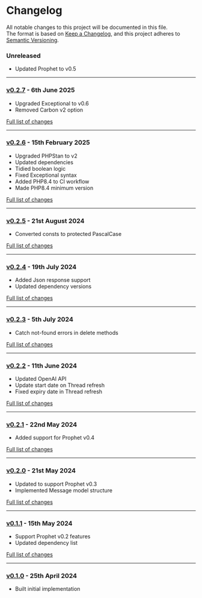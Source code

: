 # Changelog

All notable changes to this project will be documented in this file.<br>
The format is based on [Keep a Changelog](https://keepachangelog.com/en/1.0.0/),
and this project adheres to [Semantic Versioning](https://semver.org/spec/v2.0.0.html).

### Unreleased
- Updated Prophet to v0.5

---

### [v0.2.7](https://github.com/decodelabs/prophet-openai/commits/v0.2.7) - 6th June 2025

- Upgraded Exceptional to v0.6
- Removed Carbon v2 option

[Full list of changes](https://github.com/decodelabs/prophet-openai/compare/v0.2.6...v0.2.7)

---

### [v0.2.6](https://github.com/decodelabs/prophet-openai/commits/v0.2.6) - 15th February 2025

- Upgraded PHPStan to v2
- Updated dependencies
- Tidied boolean logic
- Fixed Exceptional syntax
- Added PHP8.4 to CI workflow
- Made PHP8.4 minimum version

[Full list of changes](https://github.com/decodelabs/prophet-openai/compare/v0.2.5...v0.2.6)

---

### [v0.2.5](https://github.com/decodelabs/prophet-openai/commits/v0.2.5) - 21st August 2024

- Converted consts to protected PascalCase

[Full list of changes](https://github.com/decodelabs/prophet-openai/compare/v0.2.4...v0.2.5)

---

### [v0.2.4](https://github.com/decodelabs/prophet-openai/commits/v0.2.4) - 19th July 2024

- Added Json response support
- Updated dependency versions

[Full list of changes](https://github.com/decodelabs/prophet-openai/compare/v0.2.3...v0.2.4)

---

### [v0.2.3](https://github.com/decodelabs/prophet-openai/commits/v0.2.3) - 5th July 2024

- Catch not-found errors in delete methods

[Full list of changes](https://github.com/decodelabs/prophet-openai/compare/v0.2.2...v0.2.3)

---

### [v0.2.2](https://github.com/decodelabs/prophet-openai/commits/v0.2.2) - 11th June 2024

- Updated OpenAI API
- Update start date on Thread refresh
- Fixed expiry date in Thread refresh

[Full list of changes](https://github.com/decodelabs/prophet-openai/compare/v0.2.1...v0.2.2)

---

### [v0.2.1](https://github.com/decodelabs/prophet-openai/commits/v0.2.1) - 22nd May 2024

- Added support for Prophet v0.4

[Full list of changes](https://github.com/decodelabs/prophet-openai/compare/v0.2.0...v0.2.1)

---

### [v0.2.0](https://github.com/decodelabs/prophet-openai/commits/v0.2.0) - 21st May 2024

- Updated to support Prophet v0.3
- Implemented Message model structure

[Full list of changes](https://github.com/decodelabs/prophet-openai/compare/v0.1.1...v0.2.0)

---

### [v0.1.1](https://github.com/decodelabs/prophet-openai/commits/v0.1.1) - 15th May 2024

- Support Prophet v0.2 features
- Updated dependency list

[Full list of changes](https://github.com/decodelabs/prophet-openai/compare/v0.1.0...v0.1.1)

---

### [v0.1.0](https://github.com/decodelabs/prophet-openai/commits/v0.1.0) - 25th April 2024

- Built initial implementation
